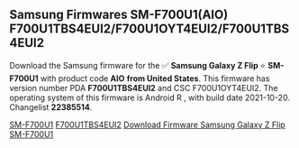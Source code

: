 <h2>Samsung Firmwares SM-F700U1(AIO) F700U1TBS4EUI2/F700U1OYT4EUI2/F700U1TBS4EUI2</h2>
Download the Samsung firmware for the ✅ <strong>Samsung Galaxy Z Flip </strong> ⭐ <strong>SM-F700U1</strong> with product code <strong>AIO</strong> <strong> from United States</strong>. This firmware has version number PDA <strong>F700U1TBS4EUI2</strong> and CSC F700U1OYT4EUI2. The operating system of this firmware is Android R , with build date 2021-10-20. Changelist <strong>22385514</strong>.


[SM-F700U1](https://samfirm.shop/samsung/model/SM-F700U1)
[F700U1TBS4EUI2](https://samfirm.shop/samsung/pda/F700U1TBS4EUI2)
[Download Firmware Samsung Galaxy Z Flip SM-F700U1](https://samfirm.shop/samsung/firmware/466584)

